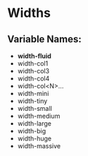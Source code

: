 # Widths

## Variable Names:

* **width-fluid**
* width-col1
* width-col3
* width-col4
* width-col&lt;N&gt;...
* width-mini
* width-tiny
* width-small
* width-medium
* width-large
* width-big
* width-huge
* width-massive



